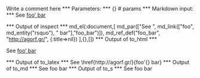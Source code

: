 Write a comment here
*** Parameters: ***
{} # params 
*** Markdown input: ***
See [foo' bar]

[foo' bar]: http://agorf.gr/


*** Output of inspect ***
md_el(:document,[
	md_par(["See ", md_link(["foo", md_entity("rsquo"), " bar"],"foo_bar")]),
	md_ref_def("foo_bar", "http://agorf.gr/", {:title=>nil})
],{},[])
*** Output of to_html ***
<p>See <a href='http://agorf.gr/'>foo&#8217; bar</a></p>
*** Output of to_latex ***
See \href{http://agorf.gr/}{foo'{} bar}
*** Output of to_md ***
See foo bar
*** Output of to_s ***
See foo bar
